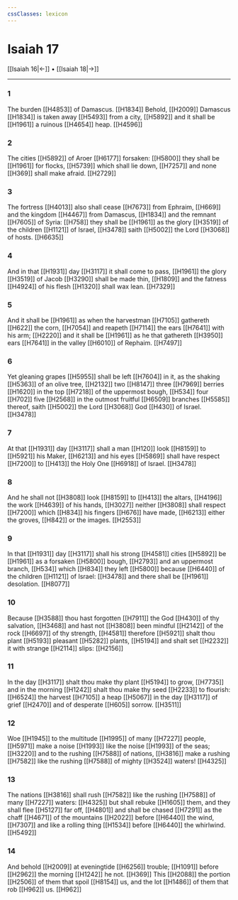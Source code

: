 ```yaml
---
cssClasses: lexicon
---
```

# Isaiah 17

[[Isaiah 16|←]] • [[Isaiah 18|→]]

---

### 1
The burden [[H4853]] of Damascus. [[H1834]] Behold, [[H2009]] Damascus [[H1834]] is taken away [[H5493]] from a city, [[H5892]] and it shall be [[H1961]] a ruinous [[H4654]] heap. [[H4596]]

### 2
The cities [[H5892]] of Aroer [[H6177]] forsaken: [[H5800]] they shall be [[H1961]] for flocks, [[H5739]] which shall lie down, [[H7257]] and none [[H369]] shall make afraid. [[H2729]]

### 3
The fortress [[H4013]] also shall cease [[H7673]] from Ephraim, [[H669]] and the kingdom [[H4467]] from Damascus, [[H1834]] and the remnant [[H7605]] of Syria: [[H758]] they shall be [[H1961]] as the glory [[H3519]] of the children [[H1121]] of Israel, [[H3478]] saith [[H5002]] the Lord [[H3068]] of hosts. [[H6635]]

### 4
And in that [[H1931]] day [[H3117]] it shall come to pass, [[H1961]] the glory [[H3519]] of Jacob [[H3290]] shall be made thin, [[H1809]] and the fatness [[H4924]] of his flesh [[H1320]] shall wax lean. [[H7329]]

### 5
And it shall be [[H1961]] as when the harvestman [[H7105]] gathereth [[H622]] the corn, [[H7054]] and reapeth [[H7114]] the ears [[H7641]] with his arm; [[H2220]] and it shall be [[H1961]] as he that gathereth [[H3950]] ears [[H7641]] in the valley [[H6010]] of Rephaim. [[H7497]]

### 6
Yet gleaning grapes [[H5955]] shall be left [[H7604]] in it, as the shaking [[H5363]] of an olive tree, [[H2132]] two [[H8147]] three [[H7969]] berries [[H1620]] in the top [[H7218]] of the uppermost bough, [[H534]] four [[H702]] five [[H2568]] in the outmost fruitful [[H6509]] branches [[H5585]] thereof, saith [[H5002]] the Lord [[H3068]] God [[H430]] of Israel. [[H3478]]

### 7
At that [[H1931]] day [[H3117]] shall a man [[H120]] look [[H8159]] to [[H5921]] his Maker, [[H6213]] and his eyes [[H5869]] shall have respect [[H7200]] to [[H413]] the Holy One [[H6918]] of Israel. [[H3478]]

### 8
And he shall not [[H3808]] look [[H8159]] to [[H413]] the altars, [[H4196]] the work [[H4639]] of his hands, [[H3027]] neither [[H3808]] shall respect [[H7200]] which [[H834]] his fingers [[H676]] have made, [[H6213]] either the groves, [[H842]] or the images. [[H2553]]

### 9
In that [[H1931]] day [[H3117]] shall his strong [[H4581]] cities [[H5892]] be [[H1961]] as a forsaken [[H5800]] bough, [[H2793]] and an uppermost branch, [[H534]] which [[H834]] they left [[H5800]] because [[H6440]] of the children [[H1121]] of Israel: [[H3478]] and there shall be [[H1961]] desolation. [[H8077]]

### 10
Because [[H3588]] thou hast forgotten [[H7911]] the God [[H430]] of thy salvation, [[H3468]] and hast not [[H3808]] been mindful [[H2142]] of the rock [[H6697]] of thy strength, [[H4581]] therefore [[H5921]] shalt thou plant [[H5193]] pleasant [[H5282]] plants, [[H5194]] and shalt set [[H2232]] it with strange [[H2114]] slips: [[H2156]]

### 11
In the day [[H3117]] shalt thou make thy plant [[H5194]] to grow, [[H7735]] and in the morning [[H1242]] shalt thou make thy seed [[H2233]] to flourish: [[H6524]] the harvest [[H7105]] a heap [[H5067]] in the day [[H3117]] of grief [[H2470]] and of desperate [[H605]] sorrow. [[H3511]]

### 12
Woe [[H1945]] to the multitude [[H1995]] of many [[H7227]] people, [[H5971]] make a noise [[H1993]] like the noise [[H1993]] of the seas; [[H3220]] and to the rushing [[H7588]] of nations, [[H3816]] make a rushing [[H7582]] like the rushing [[H7588]] of mighty [[H3524]] waters! [[H4325]]

### 13
The nations [[H3816]] shall rush [[H7582]] like the rushing [[H7588]] of many [[H7227]] waters: [[H4325]] but shall rebuke [[H1605]] them, and they shall flee [[H5127]] far off, [[H4801]] and shall be chased [[H7291]] as the chaff [[H4671]] of the mountains [[H2022]] before [[H6440]] the wind, [[H7307]] and like a rolling thing [[H1534]] before [[H6440]] the whirlwind. [[H5492]]

### 14
And behold [[H2009]] at eveningtide [[H6256]] trouble; [[H1091]] before [[H2962]] the morning [[H1242]] he not. [[H369]] This [[H2088]] the portion [[H2506]] of them that spoil [[H8154]] us, and the lot [[H1486]] of them that rob [[H962]] us. [[H962]]